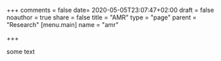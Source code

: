 +++
comments = false
date= 2020-05-05T23:07:47+02:00
draft = false
noauthor = true
share = false
title = "AMR"
type = "page"
parent = "Research"
[menu.main]
   name = "amr"

+++

some text

